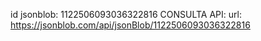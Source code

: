 id jsonblob: 1122506093036322816
CONSULTA API: url: https://jsonblob.com/api/jsonBlob/1122506093036322816